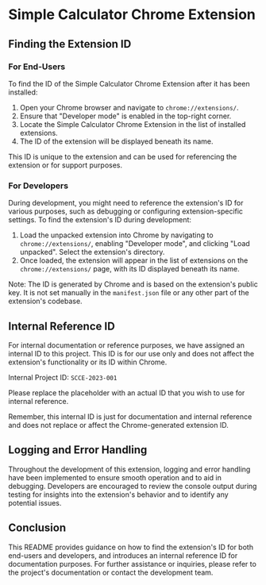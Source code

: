 # Simple Calculator Chrome Extension

## Finding the Extension ID

### For End-Users
To find the ID of the Simple Calculator Chrome Extension after it has been installed:
1. Open your Chrome browser and navigate to `chrome://extensions/`.
2. Ensure that "Developer mode" is enabled in the top-right corner.
3. Locate the Simple Calculator Chrome Extension in the list of installed extensions.
4. The ID of the extension will be displayed beneath its name.

This ID is unique to the extension and can be used for referencing the extension or for support purposes.

### For Developers
During development, you might need to reference the extension's ID for various purposes, such as debugging or configuring extension-specific settings. To find the extension's ID during development:
1. Load the unpacked extension into Chrome by navigating to `chrome://extensions/`, enabling "Developer mode", and clicking "Load unpacked". Select the extension's directory.
2. Once loaded, the extension will appear in the list of extensions on the `chrome://extensions/` page, with its ID displayed beneath its name.

Note: The ID is generated by Chrome and is based on the extension's public key. It is not set manually in the `manifest.json` file or any other part of the extension's codebase.

## Internal Reference ID
For internal documentation or reference purposes, we have assigned an internal ID to this project. This ID is for our use only and does not affect the extension's functionality or its ID within Chrome.

Internal Project ID: `SCCE-2023-001`

Please replace the placeholder with an actual ID that you wish to use for internal reference.

Remember, this internal ID is just for documentation and internal reference and does not replace or affect the Chrome-generated extension ID.

## Logging and Error Handling
Throughout the development of this extension, logging and error handling have been implemented to ensure smooth operation and to aid in debugging. Developers are encouraged to review the console output during testing for insights into the extension's behavior and to identify any potential issues.

## Conclusion
This README provides guidance on how to find the extension's ID for both end-users and developers, and introduces an internal reference ID for documentation purposes. For further assistance or inquiries, please refer to the project's documentation or contact the development team.